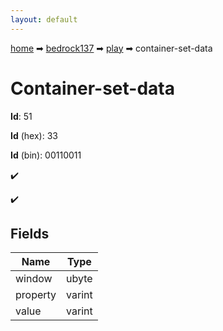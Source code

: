 ```yaml
---
layout: default
---
```


[home](/) ➡ [bedrock137](/protocol/bedrock137) ➡ [play](/protocol/bedrock137/play) ➡ container-set-data

# Container-set-data

**Id**: 51

**Id** (hex): 33

**Id** (bin): 00110011

✔️

✔️

## Fields

Name | Type
---|---
window | ubyte
property | varint
value | varint

